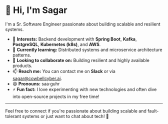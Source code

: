 # 👋 Hi, I'm Sagar

I'm a Sr. Software Engineer passionate about building scalable and resilient systems.

- 👀 **Interests:** Backend development with **Spring Boot**, **Kafka**, **PostgreSQL**, **Kubernetes (k8s)**, and **AWS**.
- 🌱 **Currently learning:** Distributed systems and microservice architecture patterns.
- 💞️ **Looking to collaborate on:** Building resilient and highly available products.
- 📫 **Reach me:** You can contact me on **Slack** or via [sagar@cowbellcyber.ai](mailto:sagar@cowbellcyber.ai).
- 😄 **Pronouns:** saa·guhr
- ⚡ **Fun fact:** I love experimenting with new technologies and often dive into open-source projects in my free time!

---

Feel free to connect if you're passionate about building scalable and fault-tolerant systems or just want to chat about tech! 🙂
